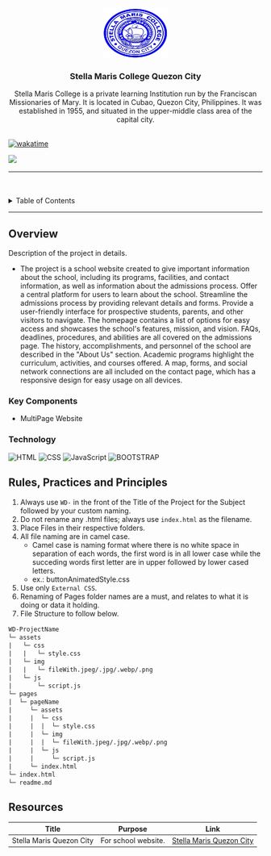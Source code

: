 <a name="readme-top">

<br/>

<br />
<div align="center">
  <a href="[https://github.com/zyx-0314/](https://github.com/avocxari)">
  <!-- TODO: If you want to add logo or banner you can add it here -->
    <img src="./assets/img/logo.png" alt="Nyebe" width="130" height="100">
  </a>
<!-- TODO: Change Title to the name of the title of your Project -->
  <h3 align="center">Stella Maris College Quezon City</h3>
</div>
<!-- TODO: Make a short description -->
<div align="center">
  Stella Maris College is a private learning Institution run by the Franciscan Missionaries of Mary. It is located in Cubao, Quezon City, Philippines. It was established in 1955, and situated in the upper-middle class area of the capital city.
</div>

<br />

[![wakatime](https://wakatime.com/badge/user/0e366a11-2ff1-4879-8d73-b3971fd51faa/project/68129915-c8a5-4aa6-a729-1544f4be50c8.svg)](https://wakatime.com/badge/user/0e366a11-2ff1-4879-8d73-b3971fd51faa/project/68129915-c8a5-4aa6-a729-1544f4be50c8)

<!-- TODO: Change the zyx-0314 into your github username  -->
<!-- TODO: Change the WD-Template-Project into the same name of your folder -->
![](https://visit-counter.vercel.app/counter.png?page=/avocxari/WD-School-Code-main)

---

<br />
<br />

<!-- TODO: If you want to add more layers for your readme -->
<details>
  <summary>Table of Contents</summary>
  <ol>
    <li>
      <a href="#overview">Overview</a>
      <ol>
        <li>
          <a href="#key-components">Key Components</a>
        </li>
        <li>
          <a href="#technology">Technology</a>
        </li>
      </ol>
    </li>
    <li>
      <a href="#rule,-practices-and-principles">Rules, Practices and Principles</a>
    </li>
    <li>
      <a href="#resources">Resources</a>
    </li>
  </ol>
</details>

---

## Overview

<!-- TODO: To be changed -->
<!-- The following are just sample -->
Description of the project in details.
- The project is a school website created to give important information about the school, including its programs, facilities, and contact information, as well as information about the admissions process. Offer a central platform for users to learn about the school. Streamline the admissions process by providing relevant details and forms. Provide a user-friendly interface for prospective students, parents, and other visitors to navigate. The homepage contains a list of options for easy access and showcases the school's features, mission, and vision. FAQs, deadlines, procedures, and abilities are all covered on the admissions page. The history, accomplishments, and personnel of the school are described in the "About Us" section. Academic programs highlight the curriculum, activities, and courses offered. A map, forms, and social network connections are all included on the contact page, which has a responsive design for easy usage on all devices.

### Key Components
<!-- TODO: List of Key Components -->
<!-- The following are just sample -->
- MultiPage Website

### Technology
<!-- TODO: List of Technology Used -->
![HTML](https://img.shields.io/badge/HTML-E34F26?style=for-the-badge&logo=html5&logoColor=white)
![CSS](https://img.shields.io/badge/CSS-1572B6?style=for-the-badge&logo=css3&logoColor=white)
![JavaScript](https://img.shields.io/badge/JavaScript-F7DF1E?style=for-the-badge&logo=javascript&logoColor=white)
![BOOTSTRAP](https://img.shields.io/badge/Bootstrap-A020F0?style=for-the-badge&logo=javascript&logoColor=white)

## Rules, Practices and Principles
1. Always use `WD-` in the front of the Title of the Project for the Subject followed by your custom naming.
2. Do not rename any .html files; always use `index.html` as the filename.
3. Place Files in their respective folders.
4. All file naming are in camel case.
   - Camel case is naming format where there is no white space in separation of each words, the first word is in all lower case while the succeding words first letter are in upper followed by lower cased letters.
   - ex.: buttonAnimatedStyle.css
5. Use only `External CSS`.
6. Renaming of Pages folder names are a must, and relates to what it is doing or data it holding.
7. File Structure to follow below.

```
WD-ProjectName
└─ assets
|   └─ css
|   |   └─ style.css
|   └─ img
|   |   └─ fileWith.jpeg/.jpg/.webp/.png
|   └─ js
|       └─ script.js
└─ pages
|  └─ pageName
|     └─ assets
|     |  └─ css
|     |  |  └─ style.css
|     |  └─ img
|     |  |  └─ fileWith.jpeg/.jpg/.webp/.png
|     |  └─ js
|     |     └─ script.js
|     └─ index.html
└─ index.html
└─ readme.md
```

## Resources

<!-- TODO: Add References -->
| Title | Purpose | Link |
|-|-|-|
| Stella Maris Quezon City | For school website. | [Stella Maris Quezon City](https://stellamariscollegeqc.edu.ph/) |
